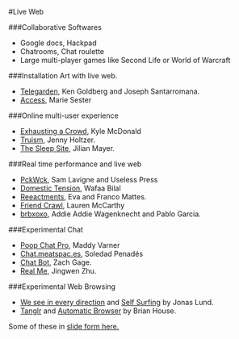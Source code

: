 #Live Web

###Collaborative Softwares
* Google docs, Hackpad
* Chatrooms, Chat roulette
* Large multi-player games like Second Life or World of Warcraft

###Installation Art with live web.

* [Telegarden](http://www.ieor.berkeley.edu/~goldberg/garden/Ars/), Ken Goldberg and Joseph Santarromana.
* [Access](http://www.sester.net/access/), Marie Sester 

###Online multi-user experience

* [Exhausting a Crowd](http://www.exhaustingacrowd.com/london), Kyle McDonald   
* [Truism](http://www.medienkunstnetz.de/works/truisms/ ), Jenny Holtzer.
* [The Sleep Site](http://aplaceforonlinedreaming.com/), Jilian Mayer.

###Real time performance and live web

* [PckWck](http://www.pckwck.com/), Sam Lavigne and Useless Press  
* [Domestic Tension](http://wafaabilal.com/domestic-tension/), Wafaa Bilal
* [Reeactments](http://0100101110101101.org/reenactments/), Eva and Franco Mattes.
* [Friend Crawl](http://www.friendcrawl.net/), Lauren McCarthy
* [brbxoxo](http://brbxoxo.com/), Addie Addie Wagenknecht and Pablo Garcia.

###Experimental Chat

* [Poop Chat Pro](http://poopchat-pro.herokuapp.com/), Maddy Varner  
* [Chat.meatspac.es](https://chat.meatspac.es/),  Soledad Penadés  
* [Chat Bot](http://stfj.net/SelfPortraitBot/), Zach Gage.  
* [Real Me](http://www.jingwen-zhu.com/real-me/), Jingwen Zhu.

###Experimental Web Browsing

* [We see in every direction](http://jonaslund.biz/works/we-see-in-every-direction/) and [Self Surfing](http://jonaslund.biz/works/selfsurfing/) by Jonas Lund.
* [Tanglr](http://brianhouse.net/works/tanglr/) and [Automatic Browser](http://brianhouse.net/works/automatic_browser/) by Brian House.


Some of these in [slide form here.](https://docs.google.com/presentation/d/1cW1TUh1TgIUZLNoAOnIWIsDj0v51Yh45-OyoDiQFJMI/edit#slide=id.g10f3018fcc_0_66)




